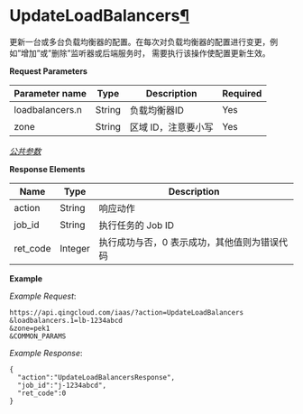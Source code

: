 ---
---

# UpdateLoadBalancers[¶](#updateloadbalancers "永久链接至标题")

更新一台或多台负载均衡器的配置。在每次对负载均衡器的配置进行变更，例如”增加”或”删除”监听器或后端服务时， 需要执行该操作使配置更新生效。

**Request Parameters**

| Parameter name | Type | Description | Required |
| --- | --- | --- | --- |
| loadbalancers.n | String | 负载均衡器ID | Yes |
| zone | String | 区域 ID，注意要小写 | Yes |

[_公共参数_](../../common/parameters.html#api-common-parameters)

**Response Elements**

| Name | Type | Description |
| --- | --- | --- |
| action | String | 响应动作 |
| job_id | String | 执行任务的 Job ID |
| ret_code | Integer | 执行成功与否，0 表示成功，其他值则为错误代码 |

**Example**

_Example Request_:

```
https://api.qingcloud.com/iaas/?action=UpdateLoadBalancers
&loadbalancers.1=lb-1234abcd
&zone=pek1
&COMMON_PARAMS
```

_Example Response_:

```
{
  "action":"UpdateLoadBalancersResponse",
  "job_id":"j-1234abcd",
  "ret_code":0
}
```
